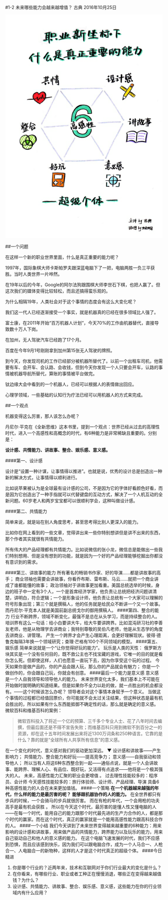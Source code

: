 #1-2 未来哪些能力会越来越增值？
古典 2016年10月25日

![](./_image/WechatIMG16.png)

##一个问题

在这样一个新的职业世界里面，什么是真正重要的能力呢？

1997年，国际象棋大师卡斯帕罗夫跟深蓝电脑下了一把，电脑两胜一负三平获胜。当时人类世界一片哗然。

在19年以后的今年，Google的阿尔法狗跟围棋大师李世石下棋，也把人赢了。但这次我们的媒体变得比较轻松，而且还搞得蛮乐观的。

为什么相隔19年，人类社会对于这个事情的态度会有这么大变化呢？

我们这一代人已经逐渐接受一个事实，就是机器真的已经在很多领域比人强了。

富士康，在2011年开始“百万机器人计划”，今天70%的工作由机器替代，直接导致数十万人下岗。

在加州，无人驾驶汽车已经跑了17个月。

百度在今年9月1号刚刚拿到加州第15张无人驾驶的牌照。

到今天，你发现司机的工作已经部分被机器所替代了。以前一个出租车司机，他需要有车、会开车、会认路、会收钱，但到今天你发现一个人只要会开车，认路的事情被机器导航所替代，算账的事情被平台做完。

钛边缘大会中看到的一个机器人，已经可以根据人的表情做出回应。

心理学领域，一些基础的认知行为疗法已经可以用机器人的方式来完成。

##一个观点

机器变得这么厉害，那人该怎么办呢？

丹尼尔·平克在《全新思维》这本书里，提到一个观点：世界已经从过去的高理性时代，进入一个高感性和高概念的时代，有6种能力是非常稀缺且重要的。分别是：

**设计感、共情能力、讲故事、整合、娱乐感、意义感。**

####第一、设计感

设计是“设置一种计谋，让事情得以推进”。也就是说，优秀的设计总是创造出一种新的解决方式，让事情得以顺利进行。

比如说苹果被认为是全球最有设计感的公司，不是因为它的字体好看颜色好看，而是因为它创造出了一种手指就可以代替键盘的互动方式，解决了一个人机互动的全新问题。60岁老人和两岁宝宝都可以很顺利学会，这种叫做设计感。

####第二、共情能力

简单来说，就是站在别人角度思考，甚至思考得比别人更深入的能力。

比如你在网上看到的一些文章，觉得讲出来一些你特别想讲但是讲不出来的东西，那个作者其实就很有共情能力。

所有伟大的产品经理都有共情能力。比如说微信的张小龙，微信总是能做出一些我们特别想用、但是没有想到的功能，就是因为一个好的产品经理能够挖掘出你都没有意识到的需求。

####第三、讲故事的能力
所有著名的畅销书作家、好的导演……都是讲故事的高手；
商业领袖也需要会讲故事，你看乔布斯、雷布斯、马云……就把一个商业讲成了谁都能懂的故事；
政治领袖对于讲故事更加看重。美国总统选举的时候，身边的班子中一定有3个人，一个是首席经济学家，他负责让总统把经济问题讲清楚，讲明白，符合逻辑；一个是形象设计师，他负责让总统有一个大家可以理解的符号形象出现；第三个就是撰稿人，他的任务就是给民众不断讲一个又一个故事。而丹尼尔·平克本人就是美国前副总统戈尔的御用撰稿人。
####第四、整合的能力
行业不断跨界，领域不断变化，最强不是总在从头学习，而是持续整合的人。
培训界有这么一句话：给小白要讲大牛，给大牛要讲跨界。比如混沌研习社的李善友老师，他是从物理学去讲商业；我特别尊敬的吴伯凡老师，他是从生态学的角度去讲商业、讲管理。
产生一个跨界才会产生心理距离，会更好理解现状。彼得·德鲁克每隔3年换一个领域研究；查理·芒格有100个不同领域的模型。
####第五、娱乐感
简单来说就是一个“让你觉得好玩的能力”。
玩乐是人类的天性：
俄罗斯方块其实是一个没有任何目的，既不救公主也不找宝藏的游戏，它唯一的目的就是看你怎么死。但即使这样，人们也愿意一直玩下去，因为你享受这个玩的过程。
今天如果你是做产品的，你的产品会跟人玩，那么你的产品就会有魅力；
你是一个做创作的，你会跟自己玩，你就会有创意。
####最后一个能力是意义感
意义感是一个人自我领导和领导他人的能力。
未来世界变化太多，我们基本上不可能在开始做时就明确的知道结果。但是如果你不全力以赴的做，就一点胜出的机会都没有。——这个时候该怎么办呢？
领导者会对这个事情本身赋予一个意义。
当做这个事情的过程都已经值回票价，你可能就不会太过关注结果，但这种状态是最有机会胜出的，所以如果有什么东西能抵御不确定性的话，那么就是确定的意义感。
微软百科和维基百科的案例：
>微软百科投入了将近一个亿的预算、三千多个专业人士、花了八年时间去编撰，但最后面还是不得不宣告失败；而维基百科只用到微软不到百分之一的资源，却在这十五年时间发展出来将近1300万词条和250种语言。它靠的是什么？靠的就是“全球所有人共享所有信息”的意义感。

在一个变化的时代，意义感对我们的驱动更加深远。
▼
设计感和讲故事——产生影响力；
共情能力、整合能力和好玩——提高竞争力；
意义感——自我驱动和领导他人；
所以当有人将这6种东西整合到一起——通俗点说，就是一个人会讲故事、能跨界、理解人心、有品位、既好玩，又活得有点追求——他将是一个极其强大的人。
未来，高感性能力汇聚的职业会更增值 。
过去理性技能较多的：程序员、会计师
今天感性技能较多的：旅行体验师、设计师、产品经理、导演
具备6种高感性能力的人会在未来更加值钱。
####一个策略
**在一个机器越来越强的年代，什么样的能力是最厉害的呢？**
**能够跟机器协作的人的能力。**
在全世界都只有步兵的时候，一个会骑马的步兵就很厉害。
而在有枪的年代，一个会用枪的功夫高手是最有机会获胜 。
所以在今天这个时代，最厉害的是懂人性又懂电脑的人——在每一个时代，能用自己的能力跟那个时代最先进的生产力合作的人，都是那个时代的赢家。而在这个时代，真正的赢家就是一个能用高感性能力跟高科技合作的人。
####一个小结
我们今天讲到了未来世界变得越来越重要的6种能力：用来影响的设计感和讲故事，用来做产品的共情能力，跨界能力以及玩乐的能力，用来自己驱动自己和他人的意义感的能力。
在这个电脑飞速发展的时代，我们不应感到恐惧，而且应该感到快乐，因为我们可以跟电脑合作，成为一个人马合一、人枪合一、人电脑合一的新物种，这样的人才是这个时代真正的超级个体。
####今日精进
1. 你是哪个行业的？近两年来，技术和互联网对于你们行业最大的变化是什么？
2. 在你看来，有哪些行业、职业或者工种正在慢慢消退，哪些正在变得越来越值钱？为什么？
3. 设计感、共情能力、讲故事、整合、娱乐感、意义感，这些能力在你的行业领域内有什么应用？